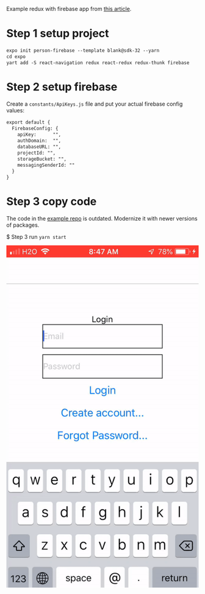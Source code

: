 Example redux with firebase app from [this article](https://itnext.io/simple-firebase-redux-integration-in-react-native-32f848deff3a).

# Step 1 setup project
```
expo init person-firebase --template blank@sdk-32 --yarn
cd expo
yart add -S react-navigation redux react-redux redux-thunk firebase
```

# Step 2 setup firebase
Create a `constants/ApiKeys.js` file and put your actual firebase config values:
```
export default {
  FirebaseConfig: {
    apiKey:      "",
    authDomain:  "",
    databaseURL: "",
    projectId: "",
    storageBucket: "",
    messagingSenderId: ""
  }
}
```

# Step 3 copy code
The code in the [example repo](https://github.com/ProProgramming101/expo-firebase-redux-starter) is outdated. Modernize it with newer versions of packages.

$ Step 3 run
`yarn start`

![demo](demo.gif)
